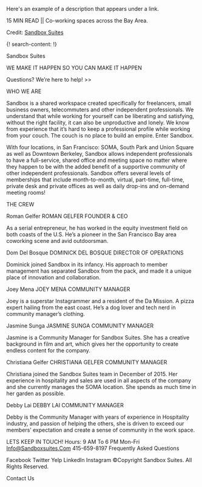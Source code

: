 Here's an example of a description that appears under a link.

15 MIN READ || Co-working spaces across the Bay Area. 

Credit: [Sandbox Suites](http://www.sandboxsuites.com/)


{! search-content: !}


Sandbox Suites
  
WE MAKE IT HAPPEN SO YOU CAN MAKE IT HAPPEN

Questions? We’re here to help! >>


WHO WE ARE

Sandbox is a shared workspace created specifically for freelancers, small business owners, telecommuters and other independent professionals. We understand that while working for yourself can be liberating and satisfying, without the right facility, it can also be unproductive and lonely. We know from experience that it’s hard to keep a professional profile while working from your couch. The couch is no place to build an empire. Enter Sandbox.

With four locations, in San Francisco: SOMA, South Park and Union Square as well as Downtown Berkeley, Sandbox allows independent professionals to have a full-service, shared office and meeting space no matter where they happen to be with the added benefit of a supportive community of other independent professionals. Sandbox offers several levels of memberships that include month-to-month, virtual, part-time, full-time, private desk and private offices as well as daily drop-ins and on-demand meeting rooms!



THE CREW

Roman Gelfer
ROMAN GELFER FOUNDER & CEO

As a serial entrepreneur, he has worked in the equity investment field on both coasts of the U.S. He’s a pioneer in the San Francisco Bay area coworking scene and avid outdoorsman.


Dom Del Bosque
DOMINICK DEL BOSQUE DIRECTOR OF OPERATIONS

Dominick joined Sandbox in its infancy. His approach to member management has separated Sandbox from the pack, and made it a unique place of innovation and collaboration.


Joey Mena
JOEY MENA COMMUNITY MANAGER

Joey is a superstar Instagrammer and a resident of the Da Mission. A pizza expert hailing from the east coast. He’s a dog lover and tech nerd in community manager’s clothing.


Jasmine Sunga
JASMINE SUNGA COMMUNITY MANAGER

Jasmine is a Community Manager for Sandbox Suites. She has a creative background in film and art, which gives her the opportunity to create endless content for the company.


Christiana Gelfer
CHRISTIANA GELFER COMMUNITY MANAGER

Christiana joined the Sandbox Suites team in December of 2015. Her experience in hospitality and sales are used in all aspects of the company and she currently manages the SOMA location. She spends as much time in her garden as possible.


Debby Lai
DEBBY LAI COMMUNITY MANAGER

Debby is the Community Manager with years of experience in Hospitality industry, and passion of helping the others, she is driven to exceed our members’ expectation and create a sense of community in the work space.



LETS KEEP IN TOUCH!
Hours: 9 AM To 6 PM Mon-Fri
Info@Sandboxsuites.Com
415-659-8197
Frequently Asked Questions

Facebook  Twitter  Yelp  LinkedIn  Instagram
©Copyright Sandbox Suites. All Rights Reserved.

Contact Us
